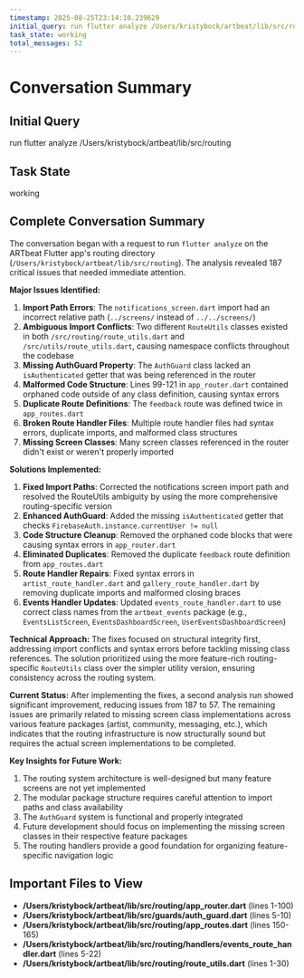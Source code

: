 ```yaml
---
timestamp: 2025-08-25T23:14:10.239629
initial_query: run flutter analyze /Users/kristybock/artbeat/lib/src/routing
task_state: working
total_messages: 52
---
```


# Conversation Summary

## Initial Query

run flutter analyze /Users/kristybock/artbeat/lib/src/routing

## Task State

working

## Complete Conversation Summary

The conversation began with a request to run `flutter analyze` on the ARTbeat Flutter app's routing directory (`/Users/kristybock/artbeat/lib/src/routing`). The analysis revealed 187 critical issues that needed immediate attention.

**Major Issues Identified:**

1. **Import Path Errors**: The `notifications_screen.dart` import had an incorrect relative path (`../screens/` instead of `../../screens/`)
2. **Ambiguous Import Conflicts**: Two different `RouteUtils` classes existed in both `/src/routing/route_utils.dart` and `/src/utils/route_utils.dart`, causing namespace conflicts throughout the codebase
3. **Missing AuthGuard Property**: The `AuthGuard` class lacked an `isAuthenticated` getter that was being referenced in the router
4. **Malformed Code Structure**: Lines 99-121 in `app_router.dart` contained orphaned code outside of any class definition, causing syntax errors
5. **Duplicate Route Definitions**: The `feedback` route was defined twice in `app_routes.dart`
6. **Broken Route Handler Files**: Multiple route handler files had syntax errors, duplicate imports, and malformed class structures
7. **Missing Screen Classes**: Many screen classes referenced in the router didn't exist or weren't properly imported

**Solutions Implemented:**

1. **Fixed Import Paths**: Corrected the notifications screen import path and resolved the RouteUtils ambiguity by using the more comprehensive routing-specific version
2. **Enhanced AuthGuard**: Added the missing `isAuthenticated` getter that checks `FirebaseAuth.instance.currentUser != null`
3. **Code Structure Cleanup**: Removed the orphaned code blocks that were causing syntax errors in `app_router.dart`
4. **Eliminated Duplicates**: Removed the duplicate `feedback` route definition from `app_routes.dart`
5. **Route Handler Repairs**: Fixed syntax errors in `artist_route_handler.dart` and `gallery_route_handler.dart` by removing duplicate imports and malformed closing braces
6. **Events Handler Updates**: Updated `events_route_handler.dart` to use correct class names from the `artbeat_events` package (e.g., `EventsListScreen`, `EventsDashboardScreen`, `UserEventsDashboardScreen`)

**Technical Approach:**
The fixes focused on structural integrity first, addressing import conflicts and syntax errors before tackling missing class references. The solution prioritized using the more feature-rich routing-specific `RouteUtils` class over the simpler utility version, ensuring consistency across the routing system.

**Current Status:**
After implementing the fixes, a second analysis run showed significant improvement, reducing issues from 187 to 57. The remaining issues are primarily related to missing screen class implementations across various feature packages (artist, community, messaging, etc.), which indicates that the routing infrastructure is now structurally sound but requires the actual screen implementations to be completed.

**Key Insights for Future Work:**

1. The routing system architecture is well-designed but many feature screens are not yet implemented
2. The modular package structure requires careful attention to import paths and class availability
3. The `AuthGuard` system is functional and properly integrated
4. Future development should focus on implementing the missing screen classes in their respective feature packages
5. The routing handlers provide a good foundation for organizing feature-specific navigation logic

## Important Files to View

- **/Users/kristybock/artbeat/lib/src/routing/app_router.dart** (lines 1-100)
- **/Users/kristybock/artbeat/lib/src/guards/auth_guard.dart** (lines 5-10)
- **/Users/kristybock/artbeat/lib/src/routing/app_routes.dart** (lines 150-165)
- **/Users/kristybock/artbeat/lib/src/routing/handlers/events_route_handler.dart** (lines 5-22)
- **/Users/kristybock/artbeat/lib/src/routing/route_utils.dart** (lines 1-30)
